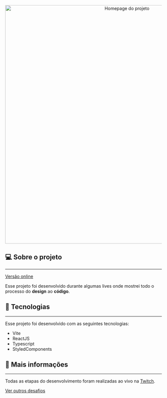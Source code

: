 <div align="center">
  <img
    width="768px"
    height="auto"
    alt="Homepage do projeto"
    src=".github/demo.gif"
  />
</div>

## 💻 Sobre o projeto

---

<a href="https://chihiro-bolado.vercel.app/" target="_blank">Versão online</a>

Esse projeto foi desenvolvido durante algumas lives onde mostrei todo o processo do <strong>design</strong> ao <strong>código</strong>.

## 🚀 Tecnologias

---

Esse projeto foi desenvolvido com as seguintes tecnologias:

- Vite
- ReactJS
- Typescript
- StyledComponents

## 🔖 Mais informações

---

Todas as etapas do desenvolvimento foram realizadas ao vivo na <a href="https://twitch.tv/devlucaslopes" target="_blank">Twitch</a>.

[Ver outros desafios](https://github.com/devlucaslopes/all-frontend-challenges)
